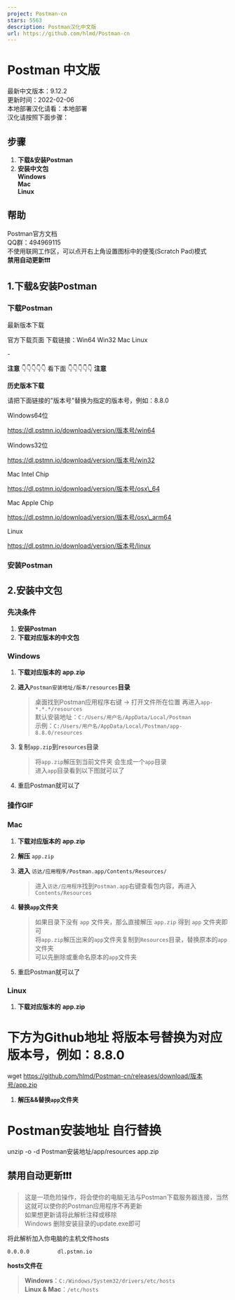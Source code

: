 ```yaml
---
project: Postman-cn
stars: 5563
description: Postman汉化中文版
url: https://github.com/hlmd/Postman-cn
---
```


Postman 中文版
===========

最新中文版本：9.12.2  
更新时间：2022-02-06  
本地部署汉化请看：本地部署  
汉化请按照下面步骤：

步骤
--

1.  **下载&安装Postman**
2.  **安装中文包**  
    **Windows**  
    **Mac**  
    **Linux**

帮助
--

Postman官方文档  
QQ群：494969115  
不使用联网工作区，可以点开右上角设置图标中的便笺(Scratch Pad)模式  
**禁用自动更新❗❗❗**

1.下载&安装Postman
--------------

### 下载Postman

最新版本下载

官方下载页面 下载链接：Win64 Win32 Mac Linux

\-

**注意** 👇👇👇👇👇 看下面 👇👇👇👇👇 **注意**

**历史版本下载**

请把下面链接的"版本号"替换为指定的版本号，例如：8.8.0

Windows64位

https://dl.pstmn.io/download/version/版本号/win64

Windows32位

https://dl.pstmn.io/download/version/版本号/win32

Mac Intel Chip

https://dl.pstmn.io/download/version/版本号/osx\_64

Mac Apple Chip

https://dl.pstmn.io/download/version/版本号/osx\_arm64

Linux

https://dl.pstmn.io/download/version/版本号/linux

### 安装Postman

2.安装中文包
-------

### 先决条件

1.  **安装Postman**
2.  **下载对应版本的中文包**

### Windows

1.  **下载对应版本的** **app.zip**
2.  **进入**`Postman安装地址/版本/resources`**目录**
    
    > 桌面找到Postman应用程序右键 -> 打开文件所在位置 再进入`app-*.*.*/resources`  
    > 默认安装地址：`C:/Users/用户名/AppData/Local/Postman`  
    > 示例：`C:/Users/用户名/AppData/Local/Postman/app-8.8.0/resources`  
    
3.  复制`app.zip`到`resources`目录
    
    > 将`app.zip`解压到当前文件夹 会生成一个`app`目录  
    > 进入`app`目录看到以下图就可以了  
    
4.  重启Postman就可以了

### 操作GIF

### Mac

1.  **下载对应版本的** **app.zip**
2.  **解压** `app.zip`
3.  **进入** `访达/应用程序/Postman.app/Contents/Resources/`
    
    > 进入`访达/应用程序`找到`Postman.app`右键查看包内容，再进入`Contents/Resources`
    
4.  **替换`app`文件夹**
    
    > 如果目录下没有 `app` 文件夹，那么直接解压 `app.zip` 得到 `app` 文件夹即可  
    > 将`app.zip`解压出来的`app`文件夹复制到`Resources`目录，替换原本的`app`文件夹  
    > 可以先删除或重命名原本的`app`文件夹
    
5.  重启Postman就可以了

### Linux

1.  **下载对应版本的** **app.zip**

# 下方为Github地址 将版本号替换为对应版本号，例如：8.8.0
wget https://github.com/hlmd/Postman-cn/releases/download/版本号/app.zip

1.  **解压&&替换`app`文件夹**

# Postman安装地址 自行替换
unzip -o -d Postman安装地址/app/resources app.zip

禁用自动更新❗❗❗
---------

> 这是一项危险操作，将会使你的电脑无法与Postman下载服务器连接，当然这就可以使你的Postman应用程序不再更新  
> 如果想更新请将此解析注释或移除  
> Windows 删除安装目录的update.exe即可

将此解析加入你电脑的主机文件hosts

```
0.0.0.0         dl.pstmn.io
```

**hosts文件在**

> **Windows**：`C:/Windows/System32/drivers/etc/hosts`  
> **Linux & Mac**：`/etc/hosts`
